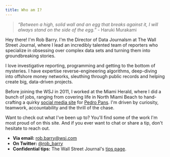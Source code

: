 ```yaml
---
title: Who am I?
---
```


> _“Between a high, solid wall and an egg that breaks against it, I will always
> stand on the side of the egg.”_ - Haruki Murakami

Hey there! I'm Rob Barry. I'm the Director of Data Journalsm at The Wall Street
Journal, where I lead an incredibly talented team of reporters who specialize in 
obsessing over complex data sets and turning them into groundbreaking stories.

I love investigative reporting, programming and getting to the bottom of
mysteries. I have expertise reverse-engineering algorithms, deep-diving into
offshore money networks, sleuthing through public records and helping create
big, data-driven projects.

Before joining the WSJ in 2011, I worked at the Miami Herald, where I did
a bunch of jobs, ranging from covering life in North Miami Beach to hand-crafting
a quirky
[social media site](https://web.archive.org/web/20141122160855/http://media.miamiherald.com/cgi-bin/pedropan/index)
for [Pedro Pans](https://en.wikipedia.org/wiki/Operation_Peter_Pan). I'm driven
by curiosity, teamwork, accountability and the thrill of the chase.

Want to check out what I've been up to? You'll find some of the work I'm most
proud of on this site. And if you ever want to chat or share a tip, don't
hesitate to reach out.

* **Via email:** [rob.barry@wsj.com](mailto:rob.barry@wsj.com)
* **On Twitter:** [@rob_barry](https://twitter.com/rob_barry)
* **Confidential tips:** The Wall Street Journal's
  [tips page](https://www.wsj.com/tips).
